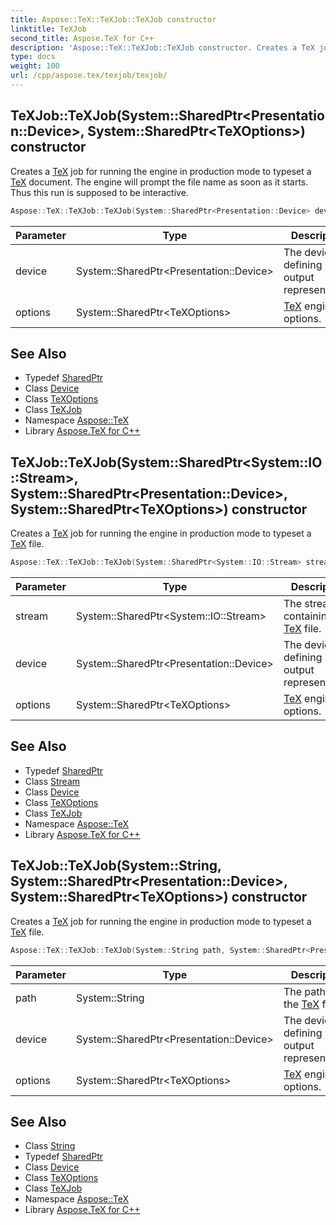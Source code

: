 ```yaml
---
title: Aspose::TeX::TeXJob::TeXJob constructor
linktitle: TeXJob
second_title: Aspose.TeX for C++
description: 'Aspose::TeX::TeXJob::TeXJob constructor. Creates a TeX job for running the engine in production mode to typeset a TeX document. The engine will prompt the file name as soon as it starts. Thus this run is supposed to be interactive in C++.'
type: docs
weight: 100
url: /cpp/aspose.tex/texjob/texjob/
---
```

## TeXJob::TeXJob(System::SharedPtr\<Presentation::Device\>, System::SharedPtr\<TeXOptions\>) constructor


Creates a [TeX](../../) job for running the engine in production mode to typeset a [TeX](../../) document. The engine will prompt the file name as soon as it starts. Thus this run is supposed to be interactive.

```cpp
Aspose::TeX::TeXJob::TeXJob(System::SharedPtr<Presentation::Device> device, System::SharedPtr<TeXOptions> options)
```


| Parameter | Type | Description |
| --- | --- | --- |
| device | System::SharedPtr\<Presentation::Device\> | The device defining output representation. |
| options | System::SharedPtr\<TeXOptions\> | [TeX](../../) engine run options. |

## See Also

* Typedef [SharedPtr](../../../system/sharedptr/)
* Class [Device](../../../aspose.tex.presentation/device/)
* Class [TeXOptions](../../texoptions/)
* Class [TeXJob](../)
* Namespace [Aspose::TeX](../../)
* Library [Aspose.TeX for C++](../../../)
## TeXJob::TeXJob(System::SharedPtr\<System::IO::Stream\>, System::SharedPtr\<Presentation::Device\>, System::SharedPtr\<TeXOptions\>) constructor


Creates a [TeX](../../) job for running the engine in production mode to typeset a [TeX](../../) file.

```cpp
Aspose::TeX::TeXJob::TeXJob(System::SharedPtr<System::IO::Stream> stream, System::SharedPtr<Presentation::Device> device, System::SharedPtr<TeXOptions> options)
```


| Parameter | Type | Description |
| --- | --- | --- |
| stream | System::SharedPtr\<System::IO::Stream\> | The stream containing the [TeX](../../) file. |
| device | System::SharedPtr\<Presentation::Device\> | The device defining output representation. |
| options | System::SharedPtr\<TeXOptions\> | [TeX](../../) engine run options. |

## See Also

* Typedef [SharedPtr](../../../system/sharedptr/)
* Class [Stream](../../../system.io/stream/)
* Class [Device](../../../aspose.tex.presentation/device/)
* Class [TeXOptions](../../texoptions/)
* Class [TeXJob](../)
* Namespace [Aspose::TeX](../../)
* Library [Aspose.TeX for C++](../../../)
## TeXJob::TeXJob(System::String, System::SharedPtr\<Presentation::Device\>, System::SharedPtr\<TeXOptions\>) constructor


Creates a [TeX](../../) job for running the engine in production mode to typeset a [TeX](../../) file.

```cpp
Aspose::TeX::TeXJob::TeXJob(System::String path, System::SharedPtr<Presentation::Device> device, System::SharedPtr<TeXOptions> options)
```


| Parameter | Type | Description |
| --- | --- | --- |
| path | System::String | The path to the [TeX](../../) file. |
| device | System::SharedPtr\<Presentation::Device\> | The device defining output representation. |
| options | System::SharedPtr\<TeXOptions\> | [TeX](../../) engine run options. |

## See Also

* Class [String](../../../system/string/)
* Typedef [SharedPtr](../../../system/sharedptr/)
* Class [Device](../../../aspose.tex.presentation/device/)
* Class [TeXOptions](../../texoptions/)
* Class [TeXJob](../)
* Namespace [Aspose::TeX](../../)
* Library [Aspose.TeX for C++](../../../)

